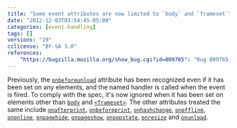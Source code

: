 ```yaml
---
title: "Some event attributes are now limited to `body` and `frameset`"
date: "2012-12-03T03:54:45-05:00"
categories: [event-handling]
tags: []
versions: "19"
cclicense: "BY-SA 3.0"
references:
    "https://bugzilla.mozilla.org/show_bug.cgi?id=809765": "Bug 809765 – Stop compiling the beforeunload attribute into an event handler on elements other than <body> and <frameset>"
---
```

Previously, the [`onbeforeunload`](https://developer.mozilla.org/en-US/docs/Web/API/window.onbeforeunload) attribute has been recognized even if it has been set on any elements, and the named handler is called when the event is fired. To comply with the spec, it's now ignored when it has been set on elements other than [`body`](https://developer.mozilla.org/en-US/docs/Web/HTML/Element/body) and [`<frameset>`](https://developer.mozilla.org/en-US/docs/Web/HTML/Element/frameset). The other attributes treated the same include [`onafterprint`](https://developer.mozilla.org/en-US/docs/Web/API/window.onafterprint), [`onbeforeprint`](https://developer.mozilla.org/en-US/docs/Web/API/window.onbeforeprint), [`onhashchange`](https://developer.mozilla.org/en-US/docs/Web/API/window.onhashchange), [`onoffline`](https://developer.mozilla.org/en-US/docs/Web/API/window.onoffline), [`ononline`](https://developer.mozilla.org/en-US/docs/Web/API/window.ononline), [`onpagehide`](https://developer.mozilla.org/en-US/docs/Web/API/window.onpagehide), [`onpageshow`](https://developer.mozilla.org/en-US/docs/Web/API/window.onpageshow), [`onpopstate`](https://developer.mozilla.org/en-US/docs/Web/API/window.onpopstate), [`onresize`](https://developer.mozilla.org/en-US/docs/Web/API/window.onresize) and [`onunload`](https://developer.mozilla.org/en-US/docs/Web/API/window.onunload).
